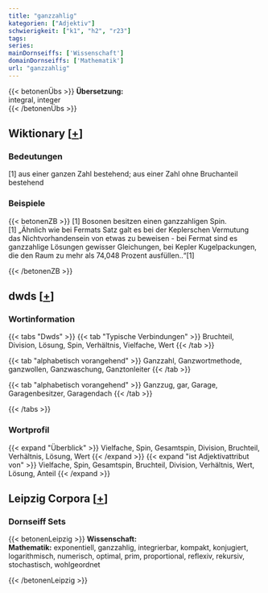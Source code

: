 ```yaml
---
title: "ganzzahlig"
kategorien: ["Adjektiv"]
schwierigkeit: ["k1", "h2", "r23"]
tags:
series:
mainDornseiffs: ['Wissenschaft']
domainDornseiffs: ['Mathematik']
url: "ganzzahlig"
---
```


{{< betonenÜbs >}}
**Übersetzung:**  
integral, integer  
{{< /betonenÜbs >}}

## Wiktionary [[+](https://de.wiktionary.org/wiki/ganzzahlig)]

### Bedeutungen
[1] aus einer ganzen Zahl bestehend; aus einer Zahl ohne Bruchanteil bestehend  

### Beispiele
{{< betonenZB >}}
[1] Bosonen besitzen einen ganzzahligen Spin.  
[1] „Ähnlich wie bei Fermats Satz galt es bei der Keplerschen Vermutung das Nichtvorhandensein von etwas zu beweisen - bei Fermat sind es ganzzahlige Lösungen gewisser Gleichungen, bei Kepler Kugelpackungen, die den Raum zu mehr als 74,048 Prozent ausfüllen..“[1]  

{{< /betonenZB >}}


## dwds [[+](https://www.dwds.de/wb/ganzzahlig)]

### Wortinformation
{{< tabs "Dwds" >}}
{{< tab "Typische Verbindungen" >}}
Bruchteil, Division, Lösung, Spin, Verhältnis, Vielfache, Wert
{{< /tab >}}

{{< tab "alphabetisch vorangehend" >}}
Ganzzahl, Ganzwortmethode, ganzwollen, Ganzwaschung, Ganztonleiter
{{< /tab >}}

{{< tab "alphabetisch vorangehend" >}}
Ganzzug, gar, Garage, Garagenbesitzer, Garagendach
{{< /tab >}}

{{< /tabs >}}

### Wortprofil
{{< expand "Überblick" >}} Vielfache, Spin, Gesamtspin, Division, Bruchteil, Verhältnis, Lösung, Wert {{< /expand >}}
{{< expand "ist Adjektivattribut von" >}} Vielfache, Spin, Gesamtspin, Bruchteil, Division, Verhältnis, Wert, Lösung, Anteil {{< /expand >}}

## Leipzig Corpora [[+](https://corpora.uni-leipzig.de/en/res?word=ganzzahlig&corpusId=deu_newscrawl-public_2018)]

### Dornseiff Sets
{{< betonenLeipzig >}}
**Wissenschaft:**  
**Mathematik:** exponentiell, ganzzahlig, integrierbar, kompakt, konjugiert, logarithmisch, numerisch, optimal, prim, proportional, reflexiv, rekursiv, stochastisch, wohlgeordnet  

{{< /betonenLeipzig >}}
